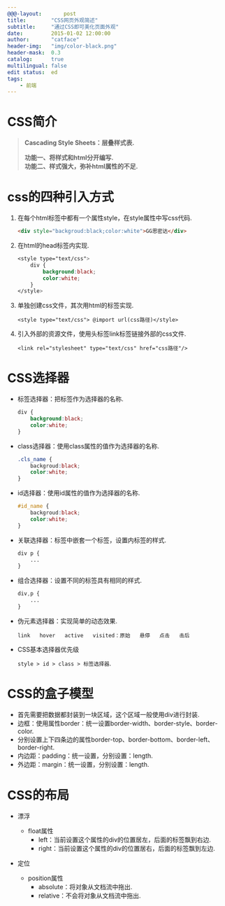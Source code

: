 ```yaml
---
@@@-layout:       post
title:        "CSS网页外观简述"
subtitle:     "通过CSS即可美化页面外观"
date:         2015-01-02 12:00:00
author:       "catface"
header-img:   "img/color-black.png"
header-mask:  0.3
catalog:      true
multilingual: false
edit status:  ed
tags:
    - 前端
---
```


# CSS简介

>**Cascading Style Sheets：层叠样式表.**
>
>**功能一、将样式和html分开编写.**
>**<br>功能二、样式强大，弥补html属性的不足.**

# css的四种引入方式

1. 在每个html标签中都有一个属性style，在style属性中写css代码.
	``` html
	<div style="backgroud:black;color:white">GG思密达</div>
	```

2. 在html的head标签内实现.

	``` css
	<style type="text/css">
		div {
			background:black;
			color:white;
		}
	</style>
	```

3. 单独创建css文件，其次用html的标签实现.

	```<style type="text/css"> @import url(css路径)</style>```
	
	
4. 引入外部的资源文件，使用头标签link标签链接外部的css文件.

	```<link rel="stylesheet" type="text/css" href="css路径"/>```

# CSS选择器

- 标签选择器：把标签作为选择器的名称.

	``` css
	div {
		background:black;
		color:white;
	}
	```
	
- class选择器：使用class属性的值作为选择器的名称.

	``` css
	.cls_name {
		backgroud:black;
		color:white;
	}
	```
	
- id选择器：使用id属性的值作为选择器的名称.
	``` css
	#id_name {
		backgroud:black;
		color:white;
	}
	```

- 关联选择器：标签中嵌套一个标签，设置内标签的样式.

	``` css
	div p {
		...
	}
	```

- 组合选择器：设置不同的标签具有相同的样式.

	``` css
	div,p {
		...
	}
	```

- 伪元素选择器：实现简单的动态效果.
 
	```link   hover   active   visited：原始   悬停   点击   击后```
	

- CSS基本选择器优先级

	```style > id > class > 标签选择器```.
	

# CSS的盒子模型

- 首先需要把数据都封装到一块区域，这个区域一般使用div进行封装.
- 边框：使用属性border：统一设置border-width、border-style、border-color.
- 分别设置上下四条边的属性border-top、border-bottom、border-left、border-right.
- 内边距：padding：统一设置，分别设置：length.
- 外边距：margin：统一设置，分别设置：length.

# CSS的布局

- 漂浮
	- float属性
		- left：当前设置这个属性的div的位置居左，后面的标签飘到右边.
		- right：当前设置这个属性的div的位置居右，后面的标签飘到左边.
          
- 定位
	- position属性
		- absolute：将对象从文档流中拖出.
		- relative：不会将对象从文档流中拖出.